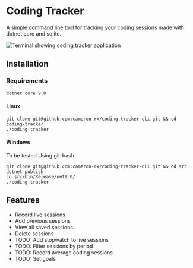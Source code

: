 # Coding Tracker
A simple command line tool for tracking your coding sessions made with dotnet core and sqlite.

![Terminal showing coding tracker application](https://media2.giphy.com/media/v1.Y2lkPTc5MGI3NjExdXlqdmh5azBvb3Zjd2hoaGdyaTA4c2liNmYzbXB2NHp1OTBvcjMzYyZlcD12MV9pbnRlcm5hbF9naWZfYnlfaWQmY3Q9Zw/CF2HxaajJACe8UPb31/giphy.gif)

## Installation
### Requirements
```
dotnet core 9.0
```
#### Linux
```
git clone git@github.com:cameron-rx/coding-tracker-cli.git && cd coding-tracker
./coding-tracker
```
#### Windows
To be tested
Using git-bash
```
git clone git@github.com:cameron-rx/coding-tracker-cli.git && cd src
dotnet publish
cd src/bin/Release/net9.0/
./coding-tracker
```
## Features 
- Record live sessions
- Add previous sessions
- View all saved sessions
- Delete sessions
- TODO: Add stopwatch to live sessions
- TODO: Filter sessions by period
- TODO: Record average coding sessions
- TODO: Set goals
